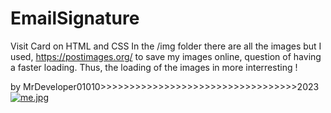 # EmailSignature

Visit Card on HTML and CSS
In the /img folder there are all the images but I used, https://postimages.org/
to save my images online, question of having a faster loading.
Thus, the loading of the images in more interresting !


by MrDeveloper01010>>>>>>>>>>>>>>>>>>>>>>>>>>>>>>>>>>2023
[![me.jpg](https://i.postimg.cc/1tJsYmhh/me.jpg)](https://postimg.cc/8JJ27Vzt)
